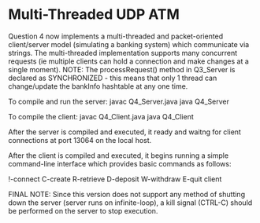 # Multi-Threaded UDP ATM
Question 4 now implements a multi-threaded and packet-oriented client/server model (simulating a banking system) which communicate via strings. The multi-threaded implementation supports many concurrent requests (ie multiple clients can hold a connection and make changes at a single moment). NOTE: The processRequest() method in Q3_Server is declared as SYNCHRONIZED - this means that only 1 thread can change/update the bankInfo hashtable at any one time.

To compile and run the server:
javac Q4_Server.java
java Q4_Server

To compile the client:
javac Q4_Client.java
java Q4_Client

After the server is compiled and executed, it ready and waitng for client connections at port 13064 on the local host.

After the client is compiled and executed, it begins running a simple command-line interface which provides basic commands as follows:

!-connect
C-create
R-retrieve
D-deposit
W-withdraw
E-quit client

FINAL NOTE: Since this version does not support any method of shutting down the server (server runs on infinite-loop), a kill signal (CTRL-C) should be performed on the server to stop execution.
